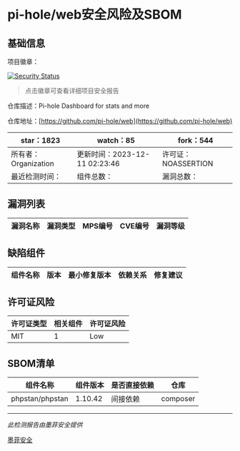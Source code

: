 # pi-hole/web安全风险及SBOM

## 基础信息

项目徽章：

[![Security Status](https://www.murphysec.com/platform3/v31/badge/1734285744790790144.svg)](https://www.murphysec.com/console/report/1734285744056786944/1734285744790790144)

> 点击徽章可查看详细项目安全报告

仓库描述：Pi-hole Dashboard for stats and more

仓库地址：[https://github.com/pi-hole/web](https://github.com/pi-hole/web)

| star：1823 | watch：85 | fork：544 |
| ----------- | -------------- | ------------ |
| 所有者：Organization | 更新时间：2023-12-11 02:23:46 | 许可证：NOASSERTION |
| 最近检测时间： | 组件总数： | 漏洞总数： |




## 漏洞列表

| 漏洞名称 | 漏洞类型 | MPS编号 | CVE编号 | 漏洞等级 |
| ------- | ------ | ------- | ------ | ----- |





## 缺陷组件

| 组件名称 | 版本 | 最小修复版本 | 依赖关系 | 修复建议 |
| -------- | ---- | ------------ | -------- | -------- |





## 许可证风险

| 许可证类型 | 相关组件 | 许可证风险 |
| ---------- | -------- | ---------- |
|MIT|1|Low|




## SBOM清单

| 组件名称 | 组件版本 | 是否直接依赖 | 仓库 |
| -------- | -------- | ------------ | ---- |
|phpstan/phpstan|1.10.42|间接依赖|composer|


------

*此检测报告由墨菲安全提供*

[墨菲安全](www.murphysec.com)